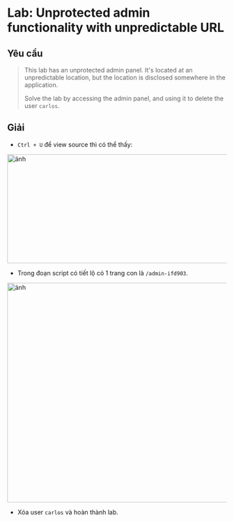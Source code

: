 # Lab: Unprotected admin functionality with unpredictable URL

## Yêu cầu
> This lab has an unprotected admin panel. It's located at an unpredictable location, but the location is disclosed somewhere in the application.
>
> Solve the lab by accessing the admin panel, and using it to delete the user `carlos`. 

## Giải
* `Ctrl + U` để view source thì có thể thấy:
<img width="673" height="250" alt="ảnh" src="https://github.com/user-attachments/assets/7ca1acdc-2d5d-458f-b4f4-c5b5369127de" />

* Trong đoạn script có tiết lộ có 1 trang con là `/admin-ifd903`.
<img width="1189" height="504" alt="ảnh" src="https://github.com/user-attachments/assets/933640e6-1e73-4230-942a-c71fc5018d75" />

* Xóa user `carlos` và hoàn thành lab.
